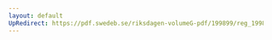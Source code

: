 ```yaml
---
layout: default
UpRedirect: https://pdf.swedeb.se/riksdagen-volumeG-pdf/199899/reg_199899/reg_199899_0012.pdf
---
```

